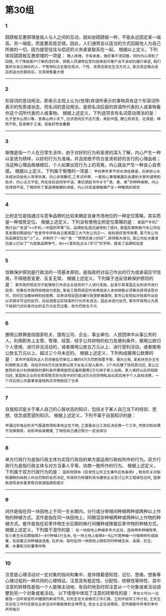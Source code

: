 # 第30组

### 1
跷跷板互惠原理是指人与人之间的互动，就如坐跷跷板一样，不能永远固定某一端高，另一端低，而是要高低交错。因此，人们通常会以适当的方式回报他人为自己所做的一切，因为接受往往与偿还的义务紧紧联系在一起。
根据以上定义，下列体现跷跷板互惠原理的一项是：
`赠人玫瑰，手有余香，做好事不求回报，同时内心得到了回报`,
`为了降低客户订单的违约率，销售人员通常在签约结束前问客户会不会如约履行承诺`,
`我们喜欢与自己相似的人，不管相似之处是在观点、个性、背景还是在生活方式上`,
`某文具店推出进店即送水的服务后，文具销售量大增`

------

### 2
形容词的意动用法，即表示主观上认为(觉得)宾语所表示的事物具有这个形容词所表示的性质或状态，而名词的意动用法，是把名词后面的宾语所代表的人或事物看作这个词所代表的人或事物。
根据上述定义，下列选项含有名词意动用法的是：
`孔子登东山而小鲁，登泰山而小天下`,
`白求恩同志不远万里，来到中国`,
`滕公奇其言，壮其貌，释而不斩`,
`吾渔樵于江渚，侣鱼虾而友麋鹿`

------

### 3
惭愧是指一个人在日常生活中，由于对好的行为和圣贤的深入了解，内心产生一种以圣贤为榜样，以好的行为为准绳，并且拒绝不符合圣贤和好的言行的心理品格；当这种心理品格植根后，个人如果出现行为上的背离，内心就会产生一种良心自责感。
根据以上定义，下列属于惭愧的一项是：
`甲在寒冬季节将水洒在楼道，后来担心水冻成冰后给他人带来伤害，内心非常歉疚`,`乙考试作弊，一直担心事情暴露后会遭到大家的谴责和批评，内心忐忑不安`,
`丙在背后说同学坏话，事后想起书中关于“真、善、美”的种种阐释，内心觉得很不安`,
`丁偶然听了某道德楷模的讲座，内心对该道德楷模产生一种敬佩的感觉`

------

### 4
比附定位是指通过与竞争品牌的比较来确定自身市场地位的一种定位策略，其实质是一种借势定位。
根据上述定义，下列没有使用比附定位策略的是：
`某国产手机厂商打出广告语“××手机——中国的苹果”后，品牌知名度迅速得到了提升`,
`美国克莱斯勒汽车公司在其发展初期就在广告宣传中声称自己是美国三大汽车公司之一，收到良好宣传效果`,
`某汽车公司将品牌定位在“小”上，并制作了一则广告：“想想还是小的好”,获得极大成功`,
`某公司在冰激凌包装上打出了“为民族品牌争气，向××(某知名企业)学习”的字样，提高了品牌知名度`

------

### 5
信赖保护原则是行政法的一项基本原则，是指政府对自己作出的行为或承诺应守信用，不得随意变更、反复无常。
根据上述定义，下列属于违反信赖保护原则的是：
`某市政府规定对于能够吸引外资企业投资的个人进行奖励，赵某引荐某国企业到该市进行投资，但事后市政府拒绝给付奖励`,
`某省工商局规定外地啤酒进入本地销售必须事先获得该局许可，同时应当缴纳特别经营费，后来该规定因涉嫌行政垄断被废除`,
`某市公安局拟对钱某作出处以吊销许可证的处罚，后经调查证实钱某的行为并未违法，因此未进行处罚`,
`某市环保局认为其下级部门对孙某作出的五万元处罚过重，改为罚款五千元`

------

### 6
挪用公款罪是指国家机关、国有公司、企业、事业单位、人民团体中从事公务的人，利用职务上主管、管理、经营、经手公共财物的权力及便利条件，挪用公款归个人使用、进行非法活动的，或者挪用公款五万元以上、进行营利活动，或者挪用公款五万元以上、超过三个月未还的。
根据上述定义，下列构成挪用公款罪的是：
`某市环保局执法人员将被处罚单位上缴的4万元罚款隐匿不报，据为己有`,
`某省扶贫办主任利用职务之便，将经手的6万元扶贫款以其子女名义投入股市，2个月后赚了钱将其归还`,
`某公立医院的会计利用做账的便利条件挪用医院设备购置费2万元用于家人治病，家人病好以后将钱款归还`,
`某国有企业的仓库保管员将仓库中的价值10万元的货物私自出卖后用于个人高档消费，一个月后担心东窗事发借钱购买货物放回了仓库`

------

### 7
自我知识是关于某人自己的心智状态的知识，包括关于某人自己当下的经验、思想、信念或愿望的知识。
根据上述定义，下列不属于自我知识的是：

`甲通过听电台的天气报道而得知某地正在下雨`,
`乙查看自己工资后决定换一个工作`,
`丙意识到如果不加强锻炼，会影响自身健康`,
`丁相信自己通过努力一定会成功`

------

### 8
单方行政行为是指行政主体为实现行政目的单方面运用行政权所作的行为。双方行政行为是指行政主体与对方当事人平等、协商一致所作的行为。
根据上述定义，下列属于双方行政行为的是：
`国务院颁布《突发性公共卫生事件应急条例》`,
`税务机关对偷税漏税的纳税人作出罚款的处罚决定`,
`市政府为修建机场与建筑企业签订公共工程承包合同`,
`国家旅游局发布夏季假日旅游指南和提示`

------

### 9
间作是指在同一块田地上于同一生长期内，分行或分带相间种植两种或两种以上作物的种植方式。混作是指在同一块田地上，同期混杂种植两种或两种以上作物的种植方式。套作是指在前季作物生长后期的株行间播种或移栽后季作物的种植方式。根据上述定义，下列属于混作的是：
`在一块田地上种植多年大豆后，连续两年种植牧草`,
`在小麦生长后期每隔3～4行种植1行玉米`,
`在一块土地上每隔4～6公尺宽种植一行咖啡树形成田篱，在田篱之间种植迷迭香`,
`在非洲，有时在同一块田地上随机同时种植玉米、高粱、豇豆、粟、木薯和马铃薯等作物`

------

### 10
注意是心理活动对一定对象的指向和集中，是伴随着感知觉、记忆、思维、想象等心理过程的一种共同的心理特征。注意具有稳定性、分配性、转移性等特性，其中注意的转移性是指一个人能够主动地、有目的地及时将注意从一个对象或者活动调整到另一个对象或者活动。
以下情境中体现了注意的转移性的是：
`李女士可以一边做饭一边听收音机中播报的新闻节目`,
`刘先生在大会做完工作汇报，立刻开始写工作计划`,
`王先生无论在工作时还是在业余活动中都能做到全神贯注`,
`张女士正在读报纸，忽然被窗外传来的争吵声所吸引`
